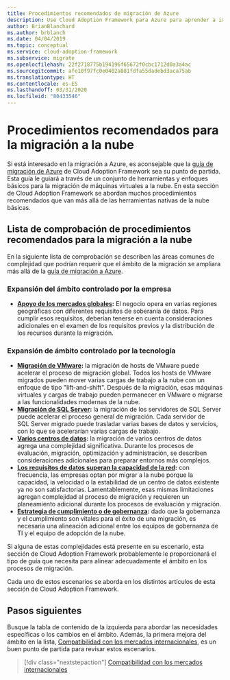 ```yaml
---
title: Procedimientos recomendados de migración de Azure
description: Use Cloud Adoption Framework para Azure para aprender a implementar las herramientas necesarias para realizar los procedimientos recomendados para la migración a la nube.
author: BrianBlanchard
ms.author: brblanch
ms.date: 04/04/2019
ms.topic: conceptual
ms.service: cloud-adoption-framework
ms.subservice: migrate
ms.openlocfilehash: 22f2718775b194196f65672f0cbc1712d0a3a4ac
ms.sourcegitcommit: afe10f97fc0e0402a881fdfa55dadebd3aca75ab
ms.translationtype: HT
ms.contentlocale: es-ES
ms.lasthandoff: 03/31/2020
ms.locfileid: "80433546"
---
```

# <a name="best-practices-for-cloud-migration"></a>Procedimientos recomendados para la migración a la nube

Si está interesado en la migración a Azure, es aconsejable que la [guía de migración de Azure](../azure-migration-guide/index.md) de Cloud Adoption Framework sea su punto de partida. Esta guía le guiará a través de un conjunto de herramientas y enfoques básicos para la migración de máquinas virtuales a la nube. En esta sección de Cloud Adoption Framework se abordan muchos procedimientos recomendados que van más allá de las herramientas nativas de la nube básicas.

## <a name="cloud-migration-best-practice-checklist"></a>Lista de comprobación de procedimientos recomendados para la migración a la nube

En la siguiente lista de comprobación se describen las áreas comunes de complejidad que podrían requerir que el ámbito de la migración se ampliara más allá de la [guía de migración a Azure](../azure-migration-guide/index.md).

### <a name="business-driven-scope-expansion"></a>Expansión del ámbito controlado por la empresa

- **[Apoyo de los mercados globales](./multiple-regions.md):** El negocio opera en varias regiones geográficas con diferentes requisitos de soberanía de datos. Para cumplir esos requisitos, deberían tenerse en cuenta consideraciones adicionales en el examen de los requisitos previos y la distribución de los recursos durante la migración.

### <a name="technology-driven-scope-expansion"></a>Expansión de ámbito controlado por la tecnología

- **[Migración de VMware](./vmware-host.md):** la migración de hosts de VMware puede acelerar el proceso de migración global. Todos los hosts de VMware migrados pueden mover varias cargas de trabajo a la nube con un enfoque de tipo "lift-and-shift". Después de la migración, esas máquinas virtuales y cargas de trabajo pueden permanecer en VMware o migrarse a las funcionalidades modernas de la nube.
- **[Migración de SQL Server](./sql-migration.md):** la migración de los servidores de SQL Server puede acelerar el proceso general de migración. Cada servidor de SQL Server migrado puede trasladar varias bases de datos y servicios, con lo que se acelerarían varias cargas de trabajo.
- **[Varios centros de datos](./multiple-datacenters.md):** la migración de varios centros de datos agrega una complejidad significativa. Durante los procesos de evaluación, migración, optimización y administración, se describen consideraciones adicionales para preparar entornos más complejos.
- **[Los requisitos de datos superan la capacidad de la red](./network-capacity-exceeded.md):** con frecuencia, las empresas optan por migrar a la nube porque la capacidad, la velocidad o la estabilidad de un centro de datos existente ya no son satisfactorias. Lamentablemente, esas mismas limitaciones agregan complejidad al proceso de migración y requieren un planeamiento adicional durante los procesos de evaluación y migración.
- **[Estrategia de cumplimiento o de gobernanza](./governance-or-compliance.md):** dado que la gobernanza y el cumplimiento son vitales para el éxito de una migración, es necesaria una alineación adicional entre los equipos de gobernanza de TI y el equipo de adopción de la nube.

Si alguna de estas complejidades está presente en su escenario, esta sección de Cloud Adoption Framework probablemente le proporcionará el tipo de guía que necesita para alinear adecuadamente el ámbito en los procesos de migración.

Cada uno de estos escenarios se aborda en los distintos artículos de esta sección de Cloud Adoption Framework.

## <a name="next-steps"></a>Pasos siguientes

Busque la tabla de contenido de la izquierda para abordar las necesidades específicas o los cambios en el ámbito. Además, la primera mejora del ámbito en la lista, [Compatibilidad con los mercados internacionales](./multiple-regions.md), es un buen punto de partida para revisar estos escenarios.

> [!div class="nextstepaction"]
> [Compatibilidad con los mercados internacionales](./multiple-regions.md)
